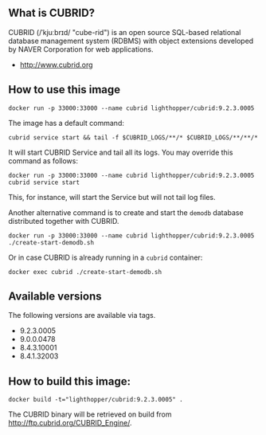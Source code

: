 ## What is CUBRID?

CUBRID (/ˈkjuːbrɪd/ "cube-rid") is an open source SQL-based relational database management system (RDBMS) with object extensions developed by NAVER Corporation for web applications.

- http://www.cubrid.org

## How to use this image

    docker run -p 33000:33000 --name cubrid lighthopper/cubrid:9.2.3.0005

The image has a default command:
 
    cubrid service start && tail -f $CUBRID_LOGS/**/* $CUBRID_LOGS/**/**/*

It will start CUBRID Service and tail all its logs. You may override this command
as follows:

    docker run -p 33000:33000 --name cubrid lighthopper/cubrid:9.2.3.0005 cubrid service start 

This, for instance, will start the Service but will not tail log files.

Another alternative command is to create and start the `demodb` database distributed
together with CUBRID.

    docker run -p 33000:33000 --name cubrid lighthopper/cubrid:9.2.3.0005 ./create-start-demodb.sh
    
Or in case CUBRID is already running in a `cubrid` container:

    docker exec cubrid ./create-start-demodb.sh

## Available versions

The following versions are available via tags.

- 9.2.3.0005
- 9.0.0.0478
- 8.4.3.10001
- 8.4.1.32003

## How to build this image:

	docker build -t="lighthopper/cubrid:9.2.3.0005" .

The CUBRID binary will be retrieved on build from http://ftp.cubrid.org/CUBRID_Engine/.
